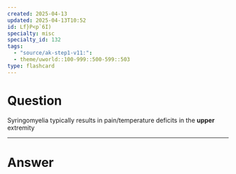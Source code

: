 ```yaml
---
created: 2025-04-13
updated: 2025-04-13T10:52
id: Lf}P<p`6I)
specialty: misc
specialty_id: 132
tags:
  - "source/ak-step1-v11:": 
  - theme/uworld::100-999::500-599::503
type: flashcard
---
```


# Question
Syringomyelia typically results in pain/temperature deficits in the **upper** extremity

---

# Answer
